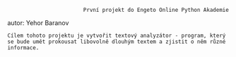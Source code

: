                             První projekt do Engeto Online Python Akademie
autor: Yehor Baranov

    Cílem tohoto projektu je vytvořit textový analyzátor - program, který se bude umět prokousat libovolně dlouhým textem a zjistit o něm různé informace.
